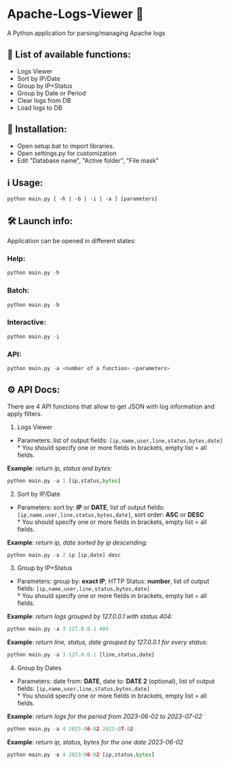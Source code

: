 # Apache-Logs-Viewer 🔎
A Python application for parsing/managing Apache logs

## 💬 List of available functions:
- Logs Viewer
- Sort by IP/Date
- Group by IP+Status
- Group by Date or Period
- Clear logs from DB
- Load logs to DB

## 📝 Installation:
- Open setup.bat to import libraries.
- Open settings.py for customization
- Edit "Database name", "Active folder", "File mask"

## ℹ️ Usage:
`python main.py [ -h | -b | -i | -a ] [parameters]`

## 🛠️ Launch info: 
Application can be opened in different states: 
</br>
### Help: </br>
``` Python
python main.py -h
```
### Batch: </br>
``` Python
python main.py -b
```
### Interactive: </br>
``` Python
python main.py -i
```
### API: </br>
``` Python
python main.py -a <number of a function> <parameters>
```
## ⚙️ API Docs:

There are 4 API functions that allow to get JSON with log information and apply filters.

1) Logs Viewer

- Parameters: list of output fields: `[ip,name,user,line,status,bytes,date]` </br>
\* You should specify one or more fields in brackets, empty list = all fields.

**Example**: *return ip, status and bytes:*
``` Python
python main.py -a 1 [ip,status,bytes]
```
2) Sort by IP/Date

- Parameters: sort by: **IP** or **DATE**, list of output fields: `[ip,name,user,line,status,bytes,date]`, sort order: **ASC** or **DESC** </br>
\* You should specify one or more fields in brackets, empty list = all fields.

**Example**: *return ip, date sorted by ip descending:*
``` Python
python main.py -a 2 ip [ip,date] desc
```
3) Group by IP+Status

- Parameters: group by: **exact IP**, HTTP Status: **number**, list of output fields: `[ip,name,user,line,status,bytes,date]` </br>
\* You should specify one or more fields in brackets, empty list = all fields.

**Example**: *return logs grouped by 127.0.0.1 with status 404:*
``` Python
python main.py -a 3 127.0.0.1 404
```
**Example**: *return line, status, date grouped by 127.0.0.1 for every status:*
``` Python
python main.py -a 3 127.0.0.1 [line,status,date]
```

4) Group by Dates
- Parameters: date from: **DATE**, date to: **DATE 2** (optional), list of output fields: `[ip,name,user,line,status,bytes,date]` </br>
\* You should specify one or more fields in brackets, empty list = all fields.

**Example**: *return logs for the period from 2023-06-02 to 2023-07-02*
``` Python
python main.py -a 4 2023-06-02 2023-07-02
```
**Example**: *return ip, status, bytes for the one date 2023-06-02*
``` Python
python main.py -a 4 2023-06-02 [ip,status,bytes]
```